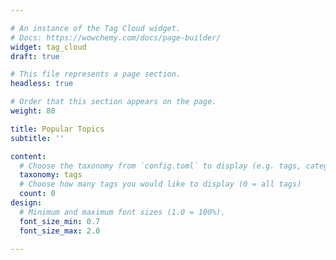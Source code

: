 ```yaml
---

# An instance of the Tag Cloud widget.
# Docs: https://wowchemy.com/docs/page-builder/
widget: tag_cloud
draft: true

# This file represents a page section.
headless: true

# Order that this section appears on the page.
weight: 80

title: Popular Topics
subtitle: ''

content:
  # Choose the taxonomy from `config.toml` to display (e.g. tags, categories)
  taxonomy: tags
  # Choose how many tags you would like to display (0 = all tags)
  count: 0
design:
  # Minimum and maximum font sizes (1.0 = 100%).
  font_size_min: 0.7
  font_size_max: 2.0

---
```

